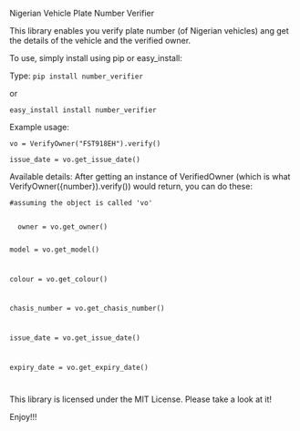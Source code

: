 Nigerian Vehicle Plate Number Verifier

This library enables you verify plate number (of Nigerian vehicles) ang get the details
of the vehicle and the verified owner.

To use, simply install using pip or easy_install:

Type:
<code>pip install number_verifier</code>

or

<code>easy_install install number_verifier</code>

Example usage:

<code>vo = VerifyOwner("FST918EH").verify()</code>

<code>issue_date = vo.get_issue_date()</code>

Available details:
After getting an instance of VerifiedOwner (which is what VerifyOwner({number}).verify()) would return, you can do these:

<code>#assuming the object is called 'vo'</code>

<code>
  owner = vo.get_owner()
  
  model = vo.get_model()
  
  colour = vo.get_colour()
  
  chasis_number = vo.get_chasis_number()
  
  issue_date = vo.get_issue_date()
  
  expiry_date = vo.get_expiry_date()
  
</code>


This library is licensed under the MIT License. Please take a look at it!

Enjoy!!!
